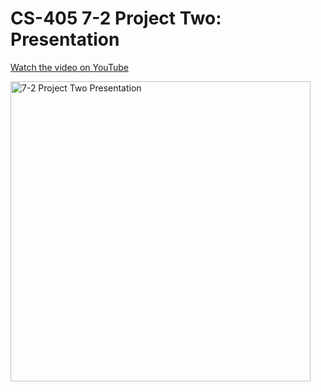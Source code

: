 # CS-405 7-2 Project Two: Presentation

[Watch the video on YouTube](https://youtu.be/-WGMW8FbHTQ)

<a href="https://youtu.be/-WGMW8FbHTQ" target="_blank">
  <img src="https://img.youtube.com/vi/-WGMW8FbHTQ/0.jpg" alt="7-2 Project Two Presentation" width="480">
</a>
